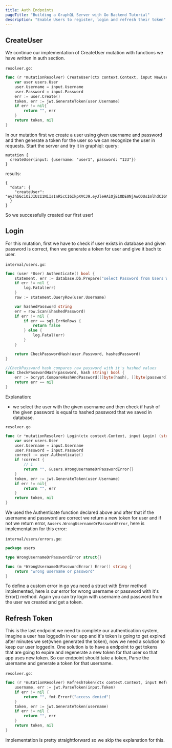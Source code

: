 ```yaml
---
title: Auth Endpoints
pageTitle: "Building a GraphQL Server with Go Backend Tutorial"
description: "Enable Users to register, login and refresh their token"
---
```


## CreateUser <a name="createuser"></a>
We continue our implementation of CreateUser mutation with functions we have written in auth section.

<Instruction>

`resolver.go`:
```go
func (r *mutationResolver) CreateUser(ctx context.Context, input NewUser) (string, error) {
	var user users.User
	user.Username = input.Username
	user.Password = input.Password
	err := user.Create()
	token, err := jwt.GenerateToken(user.Username)
	if err != nil{
		return "", err
	}
	return token, nil
}
```

</Instruction>

In our mutation first we create a user using given username and password and then generate a token for the user so we can recognize the user in requests.
Start the server and try it in graphiql:
query:
```
mutation {
  createUser(input: {username: "user1", password: "123"})
}
```
results:
```
{
  "data": {
    "createUser": "eyJhbGciOiJIUzI1NiIsInR5cCI6IkpXVCJ9.eyJleHAiOjE1ODE0NjAwODUsImlhdCI6MTU4MTQ1OTc4NX0.rYLOM123kSulGjvK5VP8c7S0kgk03WweS2VJUUbAgNA"
  }
}
```
So we successfully created our first user!

## Login <a name="login"></a>
For this mutation, first we have to check if user exists in database and given password is correct, then we generate a token for user and give it bach to user.

<Instruction>

`internal/users.go`:
```go
func (user *User) Authenticate() bool {
	statement, err := database.Db.Prepare("select Password from Users WHERE Username = ?")
	if err != nil {
		log.Fatal(err)
	}
	row := statement.QueryRow(user.Username)

	var hashedPassword string
	err = row.Scan(&hashedPassword)
	if err != nil {
		if err == sql.ErrNoRows {
			return false
		} else {
			log.Fatal(err)
		}
	}

	return CheckPasswordHash(user.Password, hashedPassword)
}

//CheckPassword hash compares raw password with it's hashed values
func CheckPasswordHash(password, hash string) bool {
	err := bcrypt.CompareHashAndPassword([]byte(hash), []byte(password))
	return err == nil
}
```

</Instruction>

Explanation:
* we select the user with the given username and then check if hash of the given password is equal to hashed password that we saved in database.

<Instruction>

`resolver.go`
```go
func (r *mutationResolver) Login(ctx context.Context, input Login) (string, error) {
	var user users.User
	user.Username = input.Username
	user.Password = input.Password
	correct := user.Authenticate()
	if !correct {
		// 1
		return "", &users.WrongUsernameOrPasswordError{}
	}
	token, err := jwt.GenerateToken(user.Username)
	if err != nil{
		return "", err
	}
	return token, nil
}
```

</Instruction>

We used the Authenticate function declared above and after that if the username and password are correct we return a new token for user and if not we return error, `&users.WrongUsernameOrPasswordError`, here is implementation for this error:

<Instruction>

`internal/users/errors.go`:
```go
package users

type WrongUsernameOrPasswordError struct{}

func (m *WrongUsernameOrPasswordError) Error() string {
	return "wrong username or password"
}
```

</Instruction>

To define a custom error in go you need a struct with Error method implemented, here is our error for wrong username or password with it's Error() method.
Again you can try login with username and password from the user we created and get a token.

## Refresh Token <a name="refresh-token"></a>
This is the last endpoint we need to complete our authentication system, imagine a user has loggedIn in our app and it's token is going to get expired after minutes we set(when generated the token), now we need a solution to keep our user loggedIn. One solution is to have a endpoint to get tokens that are going to expire and regenerate a new token for that user so that app uses new token.
So our endpoint should take a token, Parse the username and generate a token for that username.

<Instruction>

`resolver.go`:
```go
func (r *mutationResolver) RefreshToken(ctx context.Context, input RefreshTokenInput) (string, error) {
	username, err := jwt.ParseToken(input.Token)
	if err != nil {
		return "", fmt.Errorf("access denied")
	}
	token, err := jwt.GenerateToken(username)
	if err != nil {
		return "", err
	}
	return token, nil
}
```

</Instruction>

Implementation is pretty straightforward so we skip the explanation for this.
